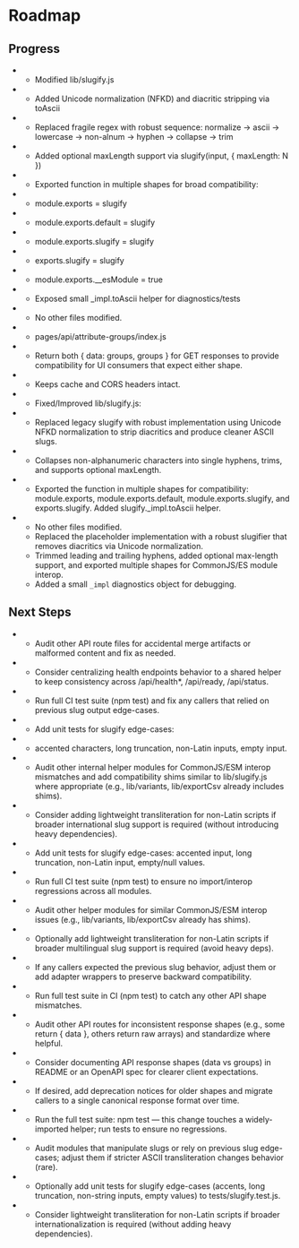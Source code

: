 # Roadmap

## Progress

- - Modified lib/slugify.js
- - Added Unicode normalization (NFKD) and diacritic stripping via toAscii
- - Replaced fragile regex with robust sequence: normalize -> ascii -> lowercase -> non-alnum → hyphen -> collapse -> trim
- - Added optional maxLength support via slugify(input, { maxLength: N })
- - Exported function in multiple shapes for broad compatibility:
- - module.exports = slugify
- - module.exports.default = slugify
- - module.exports.slugify = slugify
- - exports.slugify = slugify
- - module.exports.__esModule = true
- - Exposed small _impl.toAscii helper for diagnostics/tests
- - No other files modified.
- - pages/api/attribute-groups/index.js
- - Return both { data: groups, groups } for GET responses to provide compatibility for UI consumers that expect either shape.
- - Keeps cache and CORS headers intact.
- - Fixed/Improved lib/slugify.js:
- - Replaced legacy slugify with robust implementation using Unicode NFKD normalization to strip diacritics and produce cleaner ASCII slugs.
- - Collapses non-alphanumeric characters into single hyphens, trims, and supports optional maxLength.
- - Exported the function in multiple shapes for compatibility: module.exports, module.exports.default, module.exports.slugify, and exports.slugify. Added slugify._impl.toAscii helper.
- - No other files modified.
  - Replaced the placeholder implementation with a robust slugifier that removes diacritics via Unicode normalization.
  - Trimmed leading and trailing hyphens, added optional max-length support, and exported multiple shapes for CommonJS/ES module interop.
  - Added a small `_impl` diagnostics object for debugging.

## Next Steps

- - Audit other API route files for accidental merge artifacts or malformed content and fix as needed.
- - Consider centralizing health endpoints behavior to a shared helper to keep consistency across /api/health*, /api/ready, /api/status.
- - Run full CI test suite (npm test) and fix any callers that relied on previous slug output edge-cases.
- - Add unit tests for slugify edge-cases:
- - accented characters, long truncation, non-Latin inputs, empty input.
- - Audit other internal helper modules for CommonJS/ESM interop mismatches and add compatibility shims similar to lib/slugify.js where appropriate (e.g., lib/variants, lib/exportCsv already includes shims).
- - Consider adding lightweight transliteration for non-Latin scripts if broader international slug support is required (without introducing heavy dependencies).
- - Add unit tests for slugify edge-cases: accented input, long truncation, non-Latin input, empty/null values.
- - Run full CI test suite (npm test) to ensure no import/interop regressions across all modules.
- - Audit other helper modules for similar CommonJS/ESM interop issues (e.g., lib/variants, lib/exportCsv already has shims).
- - Optionally add lightweight transliteration for non-Latin scripts if broader multilingual slug support is required (avoid heavy deps).
- - If any callers expected the previous slug behavior, adjust them or add adapter wrappers to preserve backward compatibility.
- - Run full test suite in CI (npm test) to catch any other API shape mismatches.
- - Audit other API routes for inconsistent response shapes (e.g., some return { data }, others return raw arrays) and standardize where helpful.
- - Consider documenting API response shapes (data vs groups) in README or an OpenAPI spec for clearer client expectations.
- - If desired, add deprecation notices for older shapes and migrate callers to a single canonical response format over time.
- - Run the full test suite: npm test — this change touches a widely-imported helper; run tests to ensure no regressions.
- - Audit modules that manipulate slugs or rely on previous slug edge-cases; adjust them if stricter ASCII transliteration changes behavior (rare).
- - Optionally add unit tests for slugify edge-cases (accents, long truncation, non-string inputs, empty values) to tests/slugify.test.js.
- - Consider lightweight transliteration for non-Latin scripts if broader internationalization is required (without adding heavy dependencies).
